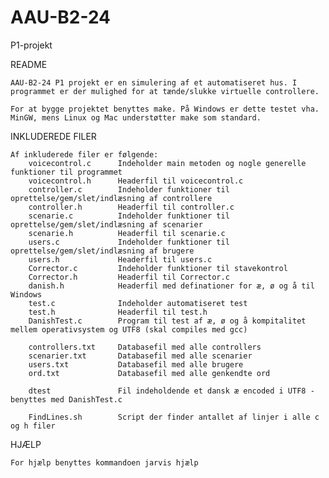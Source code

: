 AAU-B2-24
=========
P1-projekt

README

	AAU-B2-24 P1 projekt er en simulering af et automatiseret hus. I programmet er der mulighed for at tænde/slukke virtuelle controllere.
	
	For at bygge projektet benyttes make. På Windows er dette testet vha. MinGW, mens Linux og Mac understøtter make som standard.
	
INKLUDEREDE FILER

	Af inkluderede filer er følgende:
		voicecontrol.c		Indeholder main metoden og nogle generelle funktioner til programmet
		voicecontrol.h		Headerfil til voicecontrol.c
		controller.c		Indeholder funktioner til oprettelse/gem/slet/indlæsning af controllere
		controller.h		Headerfil til controller.c
		scenarie.c			Indeholder funktioner til oprettelse/gem/slet/indlæsning af scenarier
		scenarie.h			Headerfil til scenarie.c
		users.c				Indeholder funktioner til oprettelse/gem/slet/indlæsning af brugere
		users.h				Headerfil til users.c
		Corrector.c			Indeholder funktioner til stavekontrol
		Corrector.h			Headerfil til Corrector.c
		danish.h			Headerfil med definationer for æ, ø og å til Windows
		test.c				Indeholder automatiseret test
		test.h				Headerfil til test.h
		DanishTest.c		Program til test af æ, ø og å kompitalitet mellem operativsystem og UTF8 (skal compiles med gcc)
		
		controllers.txt		Databasefil med alle controllers
		scenarier.txt		Databasefil med alle scenarier
		users.txt			Databasefil med alle brugere
		ord.txt				Databasefil med alle genkendte ord
		
		dtest				Fil indeholdende et dansk æ encoded i UTF8 - benyttes med DanishTest.c
		
		FindLines.sh		Script der finder antallet af linjer i alle c og h filer
		
HJÆLP

	For hjælp benyttes kommandoen jarvis hjælp